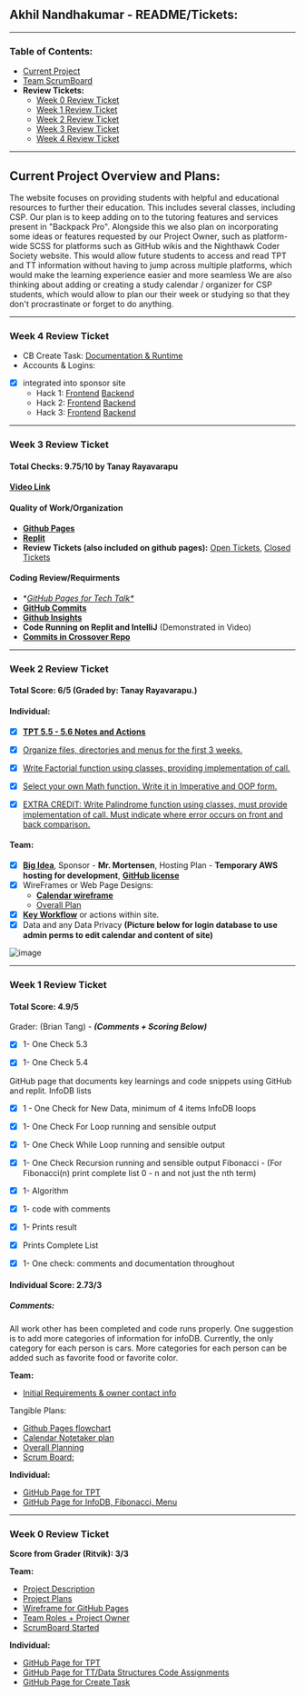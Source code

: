 ## Akhil Nandhakumar - README/Tickets:

***

### Table of Contents:
- [Current Project](#current-project-overview-and-plans)
- [Team ScrumBoard](https://github.com/AkhilNandhakumar/Guython.git)
- **Review Tickets:**
  - [Week 0 Review Ticket](#week-0-review-ticket)
  - [Week 1 Review Ticket](#week-1-review-ticket)
  - [Week 2 Review Ticket](#week-2-review-ticket)
  - [Week 3 Review Ticket](#week-3-review-ticket)
  - [Week 4 Review Ticket](#week-4-review-ticket )

***

## Current Project Overview and Plans:
The website focuses on providing students with 
helpful and educational resources to further 
their education. This includes several classes, 
including CSP. Our plan is to keep adding on to the 
tutoring features and services present in 
"Backpack Pro". Alongside this we also plan on 
incorporating some ideas or features requested 
by our Project Owner, such as platform-wide 
SCSS for platforms such as GitHub wikis and the 
Nighthawk Coder Society website. This would allow 
future students to access and read TPT and TT 
information without having to jump across multiple 
platforms, which would make the learning experience 
easier and more seamless We are also thinking about 
adding or creating a study calendar / organizer for 
CSP students, which would allow to plan our their 
week or studying so that they don't procrastinate or 
forget to do anything.

***

### Week 4 Review Ticket

- CB Create Task: [Documentation & Runtime](https://akhilnandhakumar.github.io/Akhil-Data-Structures/ct)
- Accounts & Logins:
- [x] integrated into sponsor site
  - Hack 1: [Frontend](https://github.com/AkhilNandhakumar/Guython/blob/22efa880acf07741a78aadb5c1ce9847e2c49df8/cruddy/templates/cruddy/authorize.html#L33-L34) [Backend](https://github.com/AkhilNandhakumar/Guython/blob/22efa880acf07741a78aadb5c1ce9847e2c49df8/cruddy/app_crud.py#L59-L60)
  - Hack 2: [Frontend](https://github.com/AkhilNandhakumar/Guython/blob/22efa880acf07741a78aadb5c1ce9847e2c49df8/cruddy/templates/cruddy/crud.html#L28-L30) [Backend](https://github.com/AkhilNandhakumar/Guython/blob/22efa880acf07741a78aadb5c1ce9847e2c49df8/cruddy/app_crud.py#L66-L69)
  - Hack 3: [Frontend](https://github.com/AkhilNandhakumar/Guython/blob/22efa880acf07741a78aadb5c1ce9847e2c49df8/cruddy/templates/cruddy/search.html#L27-L29) [Backend](https://github.com/AkhilNandhakumar/Guython/blob/22efa880acf07741a78aadb5c1ce9847e2c49df8/cruddy/app_crud.py#L126-L127)

***

### Week 3 Review Ticket

#### Total Checks: 9.75/10 by Tanay Rayavarapu
#### [Video Link](https://youtu.be/SJqbC-DlWFU)

#### Quality of Work/Organization
- **[Github Pages](https://akhilnandhakumar.github.io/Akhil-Data-Structures/index)**
- **[Replit](https://replit.com/@AkhilNandhakuma/Akhil-Data-Structures#menu/_menu.py)**
- **Review Tickets (also included on github pages):** [Open Tickets](https://github.com/AkhilNandhakumar/Guython/issues?q=is%3Aissue+is%3Aopen+label%3Aakhil), [Closed Tickets](https://github.com/AkhilNandhakumar/Guython/issues?q=is%3Aissue+label%3Aakhil+is%3Aclosed)

#### Coding Review/Requirments
- **[GitHub Pages for Tech Talk*](https://akhilnandhakumar.github.io/Akhil-Data-Structures/tt)*
- **[GitHub Commits](https://github.com/AkhilNandhakumar/Akhil-Data-Structures/commits/main)** 
- **[Github Insights](https://github.com/AkhilNandhakumar/Akhil-Data-Structures/pulse)**
- **Code Running on Replit and IntelliJ** (Demonstrated in Video)
- **[Commits in Crossover Repo](https://github.com/TANAY101405/TanayRayavarapu/commits?author=AkhilNandhakumar)** 

***

### Week 2 Review Ticket

#### Total Score: 6/5 (Graded by: Tanay Rayavarapu.)

#### Individual:

- [x] **[TPT 5.5 - 5.6 Notes and Actions](https://github.com/AkhilNandhakumar/Akhil-Data-Structures/blob/main/tpt.md#week-2-tpt-55---56)**
- [x] [Organize files, directories and menus for the first 3 weeks. ](https://replit.com/@AkhilNandhakuma/Akhil-Data-Structures#_config.yml)
- [x] [Write Factorial function using classes, providing implementation of call.](https://replit.com/@AkhilNandhakuma/Akhil-Data-Structures#TT2/oop.py)
- [x] [Select your own Math function. Write it in Imperative and OOP form. ](https://replit.com/@AkhilNandhakuma/Akhil-Data-Structures#TT2/oop.py)
- [x] [EXTRA CREDIT:  Write Palindrome function using classes, must provide implementation of call.  Must indicate where error occurs on front and back comparison.](https://replit.com/@AkhilNandhakuma/Akhil-Data-Structures#TT2/oop.py)


#### Team:
- [x] **[Big Idea](https://github.com/AkhilNandhakumar/Guython#project-description)**, Sponsor - **Mr. Mortensen**, Hosting Plan - **Temporary AWS hosting for development**, **[GitHub license](https://github.com/AkhilNandhakumar/Guython/blob/main/LICENSE)**
- [x] WireFrames or Web Page Designs:
  - **[Calendar wireframe](https://docs.google.com/presentation/d/1LQfwvtHj-Fy-zm9Yuaey_KsImMZtQ5-ZTAPahqgjO98/edit?usp=sharing)**
  - [Overall Plan](https://github.com/AkhilNandhakumar/Guython#project-plans)
- [x] **[Key Workflow](https://docs.google.com/drawings/d/1mogokqAFAM5HKk9fLhzz1qdr9THwx2xbRpUxEg_czEs/edit?usp=sharing)** or actions within site.
- [x] Data and any Data Privacy **(Picture below for login database to use admin perms to edit calendar and content of site)**

![image](https://user-images.githubusercontent.com/89219514/160197012-c5e6132b-dee9-4f15-b175-7664631754ed.png)

***

### Week 1 Review Ticket

#### Total Score: **4.9/5**
Grader: (Brian Tang) - 
_**(Comments + Scoring Below)**_

- [x]  1- One Check 5.3

- [x]  1- One Check 5.4

GitHub page that documents key learnings and code snippets using GitHub and replit.
InfoDB lists

- [x] 1 - One Check for New Data, minimum of 4 items
  InfoDB loops

- [x]  1- One Check For Loop running and sensible output

- [x]  1- One Check While Loop running and sensible output

- [x]  1- One Check Recursion running and sensible output
  Fibonacci - (For Fibonacci(n) print complete list 0 - n and not just the nth term)

- [x] 1- Algorithm
- [x] 1- code with comments
- [x] 1- Prints result
- [x] Prints Complete List

- [x]  1- One check: comments and documentation throughout

#### Individual Score: 2.73/3

##### Comments:

All work other has been completed and code runs properly. One suggestion is to add more categories of information for infoDB. Currently, the only category for each person is cars. More categories for each person can be added such as favorite food or favorite color.

**Team:** 

- [Initial Requirements & owner contact info](https://github.com/AkhilNandhakumar/Guython#project-plans)

Tangible Plans:

- [Github Pages flowchart](https://docs.google.com/drawings/d/1mogokqAFAM5HKk9fLhzz1qdr9THwx2xbRpUxEg_czEs/edit?usp=sharing)
- [Calendar Notetaker plan](https://docs.google.com/drawings/d/1zjt5Qdw6l88m8sk59pMLM-W7xGrRt5vsgfnX6R5dAaE/edit?usp=sharing)
- [Overall Planning](https://github.com/AkhilNandhakumar/Guython#project-plans)
- [Scrum Board:](https://github.com/AkhilNandhakumar/Guython/projects/1)

**Individual:**
- [GitHub Page for TPT](https://akhilnandhakumar.github.io/Akhil-Data-Structures/tpt)
- [GitHub Page for InfoDB, Fibonacci, Menu](https://akhilnandhakumar.github.io/Akhil-Data-Structures/tt)

***

### Week 0 Review Ticket
**Score from Grader (Ritvik): 3/3**

**Team:**
- [Project Description](https://github.com/AkhilNandhakumar/Guython#project-description)
- [Project Plans](https://github.com/AkhilNandhakumar/Guython#project-plans)
- [Wireframe for GitHub Pages](https://docs.google.com/drawings/d/1mogokqAFAM5HKk9fLhzz1qdr9THwx2xbRpUxEg_czEs/edit?usp=sharing)
- [Team Roles + Project Owner](https://github.com/AkhilNandhakumar/Guython#contributors)
- [ScrumBoard Started](https://github.com/AkhilNandhakumar/Guython/projects/1)

**Individual:**
- [GitHub Page for TPT](https://akhilnandhakumar.github.io/Akhil-Data-Structures/tpt)
- [GitHub Page for TT/Data Structures Code Assignments](https://akhilnandhakumar.github.io/Akhil-Data-Structures/tt)
- [GitHub Page for Create Task](https://akhilnandhakumar.github.io/Akhil-Data-Structures/ct)

